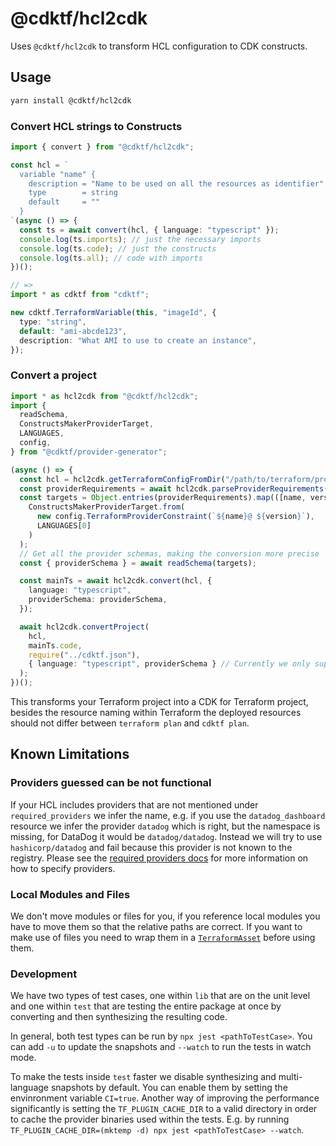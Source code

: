 # @cdktf/hcl2cdk

Uses `@cdktf/hcl2cdk` to transform HCL configuration to CDK constructs.

## Usage

```sh
yarn install @cdktf/hcl2cdk
```

### Convert HCL strings to Constructs

```ts
import { convert } from "@cdktf/hcl2cdk";

const hcl = `
  variable "name" {
    description = "Name to be used on all the resources as identifier"
    type        = string
    default     = ""
  }
`(async () => {
  const ts = await convert(hcl, { language: "typescript" });
  console.log(ts.imports); // just the necessary imports
  console.log(ts.code); // just the constructs
  console.log(ts.all); // code with imports
})();

// =>
import * as cdktf from "cdktf";

new cdktf.TerraformVariable(this, "imageId", {
  type: "string",
  default: "ami-abcde123",
  description: "What AMI to use to create an instance",
});
```

### Convert a project

```ts
import * as hcl2cdk from "@cdktf/hcl2cdk";
import {
  readSchema,
  ConstructsMakerProviderTarget,
  LANGUAGES,
  config,
} from "@cdktf/provider-generator";

(async () => {
  const hcl = hcl2cdk.getTerraformConfigFromDir("/path/to/terraform/project");
  const providerRequirements = await hcl2cdk.parseProviderRequirements(hcl);
  const targets = Object.entries(providerRequirements).map(([name, version]) =>
    ConstructsMakerProviderTarget.from(
      new config.TerraformProviderConstraint(`${name}@ ${version}`),
      LANGUAGES[0]
    )
  );
  // Get all the provider schemas, making the conversion more precise
  const { providerSchema } = await readSchema(targets);

  const mainTs = await hcl2cdk.convert(hcl, {
    language: "typescript",
    providerSchema: providerSchema,
  });

  await hcl2cdk.convertProject(
    hcl,
    mainTs.code,
    require("../cdktf.json"),
    { language: "typescript", providerSchema } // Currently we only support Typescript for project conversion
  );
})();
```

This transforms your Terraform project into a CDK for Terraform project, besides the resource naming within Terraform the deployed resources should not differ between `terraform plan` and `cdktf plan`.

## Known Limitations

### Providers guessed can be not functional

If your HCL includes providers that are not mentioned under `required_providers` we infer the name, e.g. if you use the `datadog_dashboard` resource we infer the provider `datadog` which is right, but the namespace is missing, for DataDog it would be `datadog/datadog`. Instead we will try to use `hashicorp/datadog` and fail because this provider is not known to the registry.
Please see the [required providers docs](https://www.terraform.io/docs/language/providers/requirements.html#requiring-providers) for more information on how to specify providers.

### Local Modules and Files

We don't move modules or files for you, if you reference local modules you have to move them so that the relative paths are correct. If you want to make use of files you need to wrap them in a [`TerraformAsset`](../../docs/working-with-cdk-for-terraform/terraform-assets.md) before using them.

### Development

We have two types of test cases, one within `lib` that are on the unit level and one within `test` that are testing the entire package at once by converting and then synthesizing the resulting code.

In general, both test types can be run by `npx jest <pathToTestCase>`. You can add `-u` to update the snapshots and `--watch` to run the tests in watch mode.

To make the tests inside `test` faster we disable synthesizing and multi-language snapshots by default. You can enable them by setting the envinronment variable `CI=true`. Another way of improving the performance significantly is setting the `TF_PLUGIN_CACHE_DIR` to a valid directory in order to cache the provider binaries used within the tests. E.g. by running `TF_PLUGIN_CACHE_DIR=(mktemp -d) npx jest <pathToTestCase> --watch`.
